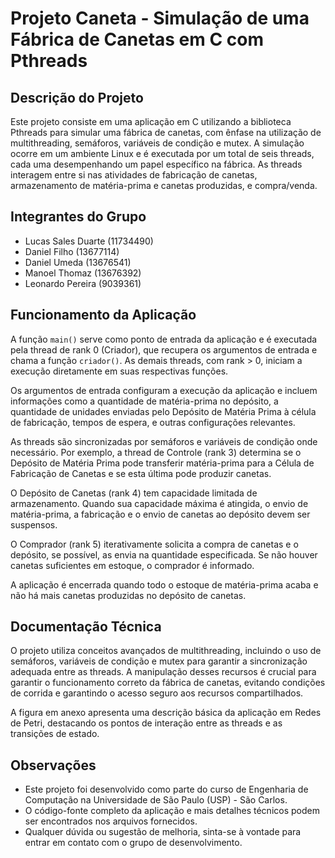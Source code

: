 # Projeto Caneta - Simulação de uma Fábrica de Canetas em C com Pthreads

## Descrição do Projeto

Este projeto consiste em uma aplicação em C utilizando a biblioteca Pthreads para simular uma fábrica de canetas, com ênfase na utilização de multithreading, semáforos, variáveis de condição e mutex. A simulação ocorre em um ambiente Linux e é executada por um total de seis threads, cada uma desempenhando um papel específico na fábrica. As threads interagem entre si nas atividades de fabricação de canetas, armazenamento de matéria-prima e canetas produzidas, e compra/venda.

## Integrantes do Grupo

- Lucas Sales Duarte (11734490)
- Daniel Filho (13677114)
- Daniel Umeda (13676541)
- Manoel Thomaz (13676392)
- Leonardo Pereira (9039361)

## Funcionamento da Aplicação

A função `main()` serve como ponto de entrada da aplicação e é executada pela thread de rank 0 (Criador), que recupera os argumentos de entrada e chama a função `criador()`. As demais threads, com rank > 0, iniciam a execução diretamente em suas respectivas funções.

Os argumentos de entrada configuram a execução da aplicação e incluem informações como a quantidade de matéria-prima no depósito, a quantidade de unidades enviadas pelo Depósito de Matéria Prima à célula de fabricação, tempos de espera, e outras configurações relevantes.

As threads são sincronizadas por semáforos e variáveis de condição onde necessário. Por exemplo, a thread de Controle (rank 3) determina se o Depósito de Matéria Prima pode transferir matéria-prima para a Célula de Fabricação de Canetas e se esta última pode produzir canetas.

O Depósito de Canetas (rank 4) tem capacidade limitada de armazenamento. Quando sua capacidade máxima é atingida, o envio de matéria-prima, a fabricação e o envio de canetas ao depósito devem ser suspensos.

O Comprador (rank 5) iterativamente solicita a compra de canetas e o depósito, se possível, as envia na quantidade especificada. Se não houver canetas suficientes em estoque, o comprador é informado.

A aplicação é encerrada quando todo o estoque de matéria-prima acaba e não há mais canetas produzidas no depósito de canetas.

## Documentação Técnica

O projeto utiliza conceitos avançados de multithreading, incluindo o uso de semáforos, variáveis de condição e mutex para garantir a sincronização adequada entre as threads. A manipulação desses recursos é crucial para garantir o funcionamento correto da fábrica de canetas, evitando condições de corrida e garantindo o acesso seguro aos recursos compartilhados.

A figura em anexo apresenta uma descrição básica da aplicação em Redes de Petri, destacando os pontos de interação entre as threads e as transições de estado.

## Observações

- Este projeto foi desenvolvido como parte do curso de Engenharia de Computação na Universidade de São Paulo (USP) - São Carlos.
- O código-fonte completo da aplicação e mais detalhes técnicos podem ser encontrados nos arquivos fornecidos.
- Qualquer dúvida ou sugestão de melhoria, sinta-se à vontade para entrar em contato com o grupo de desenvolvimento.
